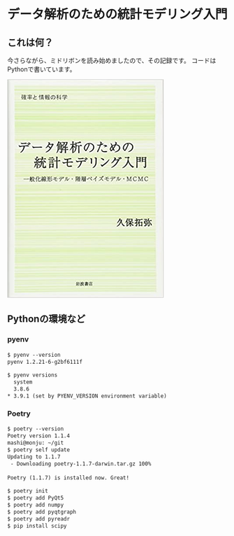 # データ解析のための統計モデリング入門


## これは何？

今さらながら、ミドリボンを読み始めましたので、その記録です。
コードはPythonで書いています。

![](./imgs/20210708104430.png)


## Pythonの環境など

### pyenv

```
$ pyenv --version 
pyenv 1.2.21-6-g2bf6111f
```

```
$ pyenv versions 
  system
  3.8.6
* 3.9.1 (set by PYENV_VERSION environment variable)
```




### Poetry
```
$ poetry --version
Poetry version 1.1.4
mashi@monju: ~/git
$ poetry self update
Updating to 1.1.7
 - Downloading poetry-1.1.7-darwin.tar.gz 100%

Poetry (1.1.7) is installed now. Great!
```

```
$ poetry init
$ poetry add PyQt5
$ poetry add numpy
$ poetry add pyqtgraph
$ poetry add pyreadr
$ pip install scipy
```


